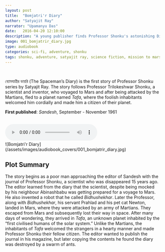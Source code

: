```yaml
---
layout: post
title:  "Bomjatri'r Diary"
author: "Satyajit Ray"
narrator: "Upamanyu Das"
date:   2016-04-20 12:10:00
description: "A young publisher finds Professor Shonku's astonishing Diary"
image: 001_bomjatrir_diary.jpg
type: audiobook
categories: sci-fi, adventure, shonku
tags: shonku, adventure, satyajit ray, science fiction, mission to mars, space, bangla audiobook
---
```


<br>

ব্যোমযাত্রীর ডায়রি (The Spaceman’s Diary) is the first story of Professor Shonku series by Satyajit Ray. The story follows Professor Trilokeshwar Shonku, a scientist and inventor, who voyaged to Mars and after being attacked by the Martians, fled to a planet named *Tafa*, where the foolish inhabitants welcomed him cordially and made him a citizen of their planet.

**First published**: _Sandesh_, September - November 1961

<br>

<!-- <audio src="http://audiobookfiles.upamanyu.in/001_bomjatrir_diary.mp3" preload="auto"></audio> -->
<audio id="player" controls settings>
	<source src="http://audiobookfiles.upamanyu.in/001_bomjatrir_diary.mp3" type="audio/mp3" />
</audio>

<br>
![Bomjatri'r Diary](/assets/images/audiobook_covers/001_bomjatrir_diary.jpg)

Plot Summary
------------

The story begins as a poor man approaching the editor of Sandesh with the journal of Professor Shonku, a scientist who was disappeared 15 years ago. The editor learned from the diary that the scientist, despite being mocked by his neighbour Abinashbabu was getting prepared for a voyage to Mars. He also invented a robot that he called *Bidhushekhar*. Later the Professor, along with *Bidhushekhar*, his servant Prahlad and his pet cat Newton, landed in Mars, where they were attacked by an army of Martians. They escaped from Mars and subsequently lost their way in space. After many days of wondering, they arrived in *Tafa*, an unknown planet inhabited by the “first civilised humans of the solar system.” Unlike the Martians, the inhabitants of *Tafa* welcomed the strangers in a hearty manner and made Professor Shonku their fellow citizen. The editor wanted to publish the journal in his magazine, but later copying the contents he found the diary was destroyed by a swarm of ants.

[jekyll]:      http://jekyllrb.com
[jekyll-gh]:   https://github.com/jekyll/jekyll
[jekyll-help]: https://github.com/jekyll/jekyll-help
